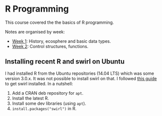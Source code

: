 # R Programming

This course covered the the basics of R programming.

Notes are organised by week:

 * [Week 1](week1.md): History, ecosphere and basic data types.
 * [Week 2](week2.md): Control structures, functions.
 
## Installing recent R and swirl on Ubuntu

I had installed R from the Ubuntu repositories (14.04 LTS) which was
some version 3.0.x. It was not possible to install swirl on that.
I followed 
  [this guide](https://www.digitalocean.com/community/tutorials/how-to-set-up-r-on-ubuntu-14-04)
to get swirl installed. In a nutshell:

 1. Add a CRAN deb repository for `apt`.
 2. Install the latest R.
 3. Install some dev libraries (using `apt`).
 4. `install.packages("swirl")` in R.
